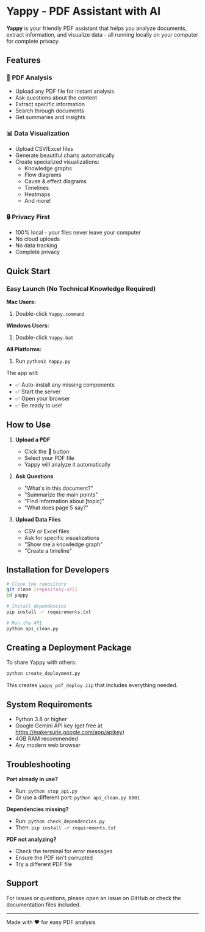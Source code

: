 # Yappy - PDF Assistant with AI

**Yappy** is your friendly PDF assistant that helps you analyze documents, extract information, and visualize data - all running locally on your computer for complete privacy.

## Features

### 📄 PDF Analysis
- Upload any PDF file for instant analysis
- Ask questions about the content
- Extract specific information
- Search through documents
- Get summaries and insights

### 📊 Data Visualization
- Upload CSV/Excel files
- Generate beautiful charts automatically
- Create specialized visualizations:
  - Knowledge graphs
  - Flow diagrams
  - Cause & effect diagrams
  - Timelines
  - Heatmaps
  - And more!

### 🔒 Privacy First
- 100% local - your files never leave your computer
- No cloud uploads
- No data tracking
- Complete privacy

## Quick Start

### Easy Launch (No Technical Knowledge Required)

**Mac Users:**
1. Double-click `Yappy.command`

**Windows Users:**
1. Double-click `Yappy.bat`

**All Platforms:**
1. Run `python3 Yappy.py`

The app will:
- ✅ Auto-install any missing components
- ✅ Start the server
- ✅ Open your browser
- ✅ Be ready to use!

## How to Use

1. **Upload a PDF**
   - Click the 📎 button
   - Select your PDF file
   - Yappy will analyze it automatically

2. **Ask Questions**
   - "What's in this document?"
   - "Summarize the main points"
   - "Find information about [topic]"
   - "What does page 5 say?"

3. **Upload Data Files**
   - CSV or Excel files
   - Ask for specific visualizations
   - "Show me a knowledge graph"
   - "Create a timeline"

## Installation for Developers

```bash
# Clone the repository
git clone [repository-url]
cd yappy

# Install dependencies
pip install -r requirements.txt

# Run the API
python api_clean.py
```

## Creating a Deployment Package

To share Yappy with others:

```bash
python create_deployment.py
```

This creates `yappy_pdf_deploy.zip` that includes everything needed.

## System Requirements

- Python 3.8 or higher
- Google Gemini API key (get free at https://makersuite.google.com/app/apikey)
- 4GB RAM recommended
- Any modern web browser

## Troubleshooting

**Port already in use?**
- Run: `python stop_api.py`
- Or use a different port: `python api_clean.py 8001`

**Dependencies missing?**
- Run: `python check_dependencies.py`
- Then: `pip install -r requirements.txt`

**PDF not analyzing?**
- Check the terminal for error messages
- Ensure the PDF isn't corrupted
- Try a different PDF file

## Support

For issues or questions, please open an issue on GitHub or check the documentation files included.

---

Made with ❤️ for easy PDF analysis